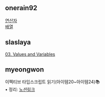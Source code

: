 <h2>onerain92</h2><a href="https://www.notion.so/01d1a0a9646a4e178ba2e511080c430b">연산자</a><br><a href="https://www.notion.so/d8d49ef275d64f02bcaabfbbf5859782">배열</a><h2>slaslaya</h2><a href="https://slaplace.notion.site/03-Values-and-Variables-383a9f23314245889bbf149819e39386">03. Values and Variables</a><h2>myeongwon</h2>이펙티브 타입스크립트 읽기(아이템20~아이템24)📚   <br>• 정리: <a href="https://www.notion.so/lighting1/617506b2fad24a97ab36ce50b1cfa508">노션링크</a>